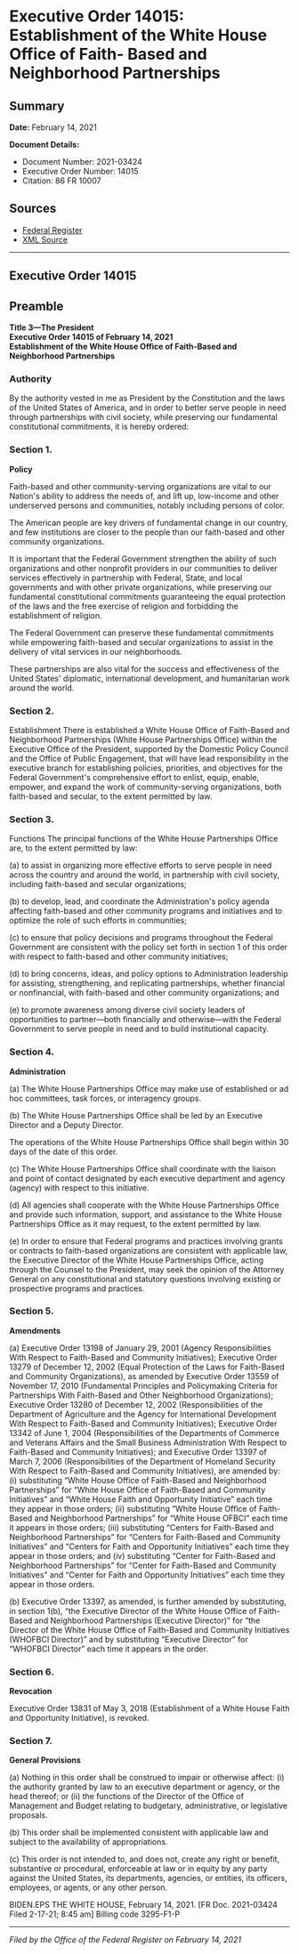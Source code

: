 # Executive Order 14015: Establishment of the White House Office of Faith- Based and Neighborhood Partnerships

## Summary

**Date:** February 14, 2021

**Document Details:**
- Document Number: 2021-03424
- Executive Order Number: 14015
- Citation: 86 FR 10007

## Sources
- [Federal Register](https://www.federalregister.gov/documents/2021/02/18/2021-03424/establishment-of-the-white-house-office-of-faith--based-and-neighborhood-partnerships)
- [XML Source](https://www.federalregister.gov/documents/full_text/xml/2021/02/18/2021-03424.xml)

---

## Executive Order 14015

## Preamble

**Title 3—The President**  
**Executive Order 14015 of February 14, 2021**  
**Establishment of the White House Office of Faith-Based and Neighborhood Partnerships**

### Authority

By the authority vested in me as President by the Constitution and the laws of the United States of America, and in order to better serve people in need through partnerships with civil society, while preserving our fundamental constitutional commitments, it is hereby ordered:
### Section 1.

**Policy**

Faith-based and other community-serving organizations are vital to our Nation's ability to address the needs of, and lift up, low-income and other underserved persons and communities, notably including persons of color.

The American people are key drivers of fundamental change in our country, and few institutions are closer to the people than our faith-based and other community organizations.

It is important that the Federal Government strengthen the ability of such organizations and other nonprofit providers in our communities to deliver services effectively in partnership with Federal, State, and local governments and with other private organizations, while preserving our fundamental constitutional commitments guaranteeing the equal protection of the laws and the free exercise of religion and forbidding the establishment of religion.

The Federal Government can preserve these fundamental commitments while empowering faith-based and secular organizations to assist in the delivery of vital services in our neighborhoods.

These partnerships are also vital for the success and effectiveness of the United States' diplomatic, international development, and humanitarian work around the world.
### Section 2.

Establishment
There is established a White House Office of Faith-Based and Neighborhood Partnerships (White House Partnerships Office) within the Executive Office of the President, supported by the Domestic Policy Council and the Office of Public Engagement, that will have lead responsibility in the executive branch for establishing policies, priorities, and objectives for the Federal Government's comprehensive effort to enlist, equip, enable, empower, and expand the work of community-serving organizations, both faith-based and secular, to the extent permitted by law.
### Section 3.

Functions
The principal functions of the White House Partnerships Office are, to the extent permitted by law:

(a) to assist in organizing more effective efforts to serve people in need across the country and around the world, in partnership with civil society, including faith-based and secular organizations;

(b) to develop, lead, and coordinate the Administration's policy agenda affecting faith-based and other community programs and initiatives and to optimize the role of such efforts in communities;

(c) to ensure that policy decisions and programs throughout the Federal Government are consistent with the policy set forth in section 1 of this order with respect to faith-based and other community initiatives;

(d) to bring concerns, ideas, and policy options to Administration leadership for assisting, strengthening, and replicating partnerships, whether financial or nonfinancial, with faith-based and other community organizations; and

(e) to promote awareness among diverse civil society leaders of opportunities to partner—both financially and otherwise—with the Federal Government to serve people in need and to build institutional capacity.
### Section 4.

**Administration**

(a) The White House Partnerships Office may make use of established or ad hoc committees, task forces, or interagency groups.

(b) The White House Partnerships Office shall be led by an Executive Director and a Deputy Director.

The operations of the White House Partnerships Office shall begin within 30 days of the date of this order.

(c) The White House Partnerships Office shall coordinate with the liaison and point of contact designated by each executive department and agency (agency) with respect to this initiative.

(d) All agencies shall cooperate with the White House Partnerships Office and provide such information, support, and assistance to the White House Partnerships Office as it may request, to the extent permitted by law.

(e) In order to ensure that Federal programs and practices involving grants or contracts to faith-based organizations are consistent with applicable law, the Executive Director of the White House Partnerships Office, acting through the Counsel to the President, may seek the opinion of the Attorney General on any constitutional and statutory questions involving existing or prospective programs and practices.
### Section 5.

**Amendments**

(a) Executive Order 13198 of January 29, 2001 (Agency Responsibilities With Respect to Faith-Based and Community Initiatives); Executive Order 13279 of December 12, 2002 (Equal Protection of the Laws for Faith-Based and Community Organizations), as amended by Executive Order 13559 of November 17, 2010 (Fundamental Principles and Policymaking Criteria for Partnerships With Faith-Based and Other Neighborhood Organizations); Executive Order 13280 of December 12, 2002 (Responsibilities of the Department of Agriculture and the Agency for International Development With Respect to Faith-Based and Community Initiatives); Executive Order 13342 of June 1, 2004 (Responsibilities of the Departments of Commerce and Veterans Affairs and the Small Business Administration With Respect to Faith-Based and Community Initiatives); and Executive Order 13397 of March 7, 2006 (Responsibilities of the Department of Homeland Security With Respect to Faith-Based and Community Initiatives), are amended by:
    (i) substituting “White House Office of Faith-Based and Neighborhood Partnerships” for “White House Office of Faith-Based and Community Initiatives” and “White House Faith and Opportunity Initiative” each time they appear in those orders;
    (ii) substituting “White House Office of Faith-Based and Neighborhood Partnerships” for “White House OFBCI” each time it appears in those orders;
    (iii) substituting “Centers for Faith-Based and Neighborhood Partnerships” for “Centers for Faith-Based and Community Initiatives” and “Centers for Faith and Opportunity Initiatives” each time they appear in those orders; and
    (iv) substituting “Center for Faith-Based and Neighborhood Partnerships” for “Center for Faith-Based and Community Initiatives” and “Center for Faith and Opportunity Initiatives” each time they appear in those orders.

(b) Executive Order 13397, as amended, is further amended by substituting, in section 1(b), “the Executive Director of the White House Office of Faith-Based and Neighborhood Partnerships (Executive Director)” for “the Director of the White House Office of Faith-Based and Community Initiatives (WHOFBCI Director)” and by substituting “Executive Director” for “WHOFBCI Director” each time it appears in the order.
### Section 6.

**Revocation**

Executive Order 13831 of May 3, 2018 (Establishment of a White House Faith and Opportunity Initiative), is revoked.
### Section 7.

**General Provisions**

(a) Nothing in this order shall be construed to impair or otherwise affect:
    (i) the authority granted by law to an executive department or agency, or the head thereof; or
    (ii) the functions of the Director of the Office of Management and Budget relating to budgetary, administrative, or legislative proposals.

(b) This order shall be implemented consistent with applicable law and subject to the availability of appropriations.

(c) This order is not intended to, and does not, create any right or benefit, substantive or procedural, enforceable at law or in equity by any party against the United States, its departments, agencies, or entities, its officers, employees, or agents, or any other person.

BIDEN.EPS
THE WHITE HOUSE,
February 14, 2021.
[FR Doc. 2021-03424 
Filed 2-17-21; 8:45 am]
Billing code 3295-F1-P

---

*Filed by the Office of the Federal Register on February 14, 2021*
